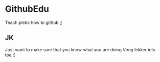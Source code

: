 # GithubEdu
Teach plebs how to github ;)

## JK
Just want to make sure that you know what you are doing
Voeg lekker iets toe :)
